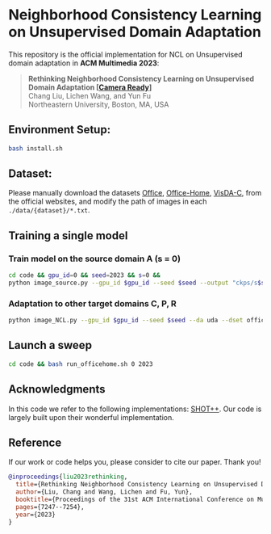 # Neighborhood Consistency Learning on Unsupervised Domain Adaptation

This repository is the official implementation for NCL on Unsupervised domain adaptation in **ACM Multimedia 2023**:
> **Rethinking Neighborhood Consistency Learning on Unsupervised Domain Adaptation [[Camera Ready](https://dl.acm.org/doi/pdf/10.1145/3581783.3612055)]** \
> Chang Liu, Lichen Wang, and Yun Fu \
> Northeastern University, Boston, MA, USA

## Environment Setup:
```bash
bash install.sh
```

## Dataset:
Please manually download the datasets [Office](https://drive.google.com/file/d/0B4IapRTv9pJ1WGZVd1VDMmhwdlE/view), [Office-Home](https://drive.google.com/file/d/0B81rNlvomiwed0V1YUxQdC1uOTg/view), [VisDA-C](https://github.com/VisionLearningGroup/taskcv-2017-public/tree/master/classification), from the official websites, and modify the path of images in each `./data/{dataset}/*.txt`.

## Training a single model

### Train model on the source domain A (s = 0)
```bash
cd code && gpu_id=0 && seed=2023 && s=0 && 
python image_source.py --gpu_id $gpu_id --seed $seed --output "ckps/s$seed" --dset office-home --max_epoch 50 --s $s
```
### Adaptation to other target domains C, P, R 
```bash
python image_NCL.py --gpu_id $gpu_id --seed $seed --da uda --dset office-home --output "ckps/t_NCL$seed" --output_src "ckps/s$seed" --s $s --k 3 --cls_par 0.1 --max_epoch 50
```

## Launch a sweep
```bash
cd code && bash run_officehome.sh 0 2023
```

## Acknowledgments
In this code we refer to the following implementations: [SHOT++](https://github.com/tim-learn/SHOT-plus/tree/master). Our code is largely built upon their wonderful implementation. 


## Reference

If our work or code helps you, please consider to cite our paper. Thank you!
```BibTeX
@inproceedings{liu2023rethinking,
  title={Rethinking Neighborhood Consistency Learning on Unsupervised Domain Adaptation},
  author={Liu, Chang and Wang, Lichen and Fu, Yun},
  booktitle={Proceedings of the 31st ACM International Conference on Multimedia},
  pages={7247--7254},
  year={2023}
}
```